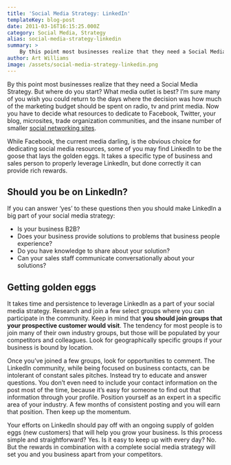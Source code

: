 ```yaml
---
title: 'Social Media Strategy: LinkedIn'
templateKey: blog-post
date: 2011-03-16T16:15:25.000Z
category: Social Media, Strategy
alias: social-media-strategy-linkedin
summary: > 
  	By this point most businesses realize that they need a Social Media Strategy. But where do you start? What media outlet is best? I’m sure many of you wish you could return to the days where the decision was how much of the marketing budget should be spent on radio, tv and print media. Now you have to decide what resources to dedicate to Facebook, Twitter, your blog, microsites, trade organization communities, and the insane number of smaller social networking sites.  	While Facebook, the current media darling, is the obvious choice for dedicating social media resources, some of you may find LinkedIn to be the goose that lays the golden eggs. It takes a specific type of business and sales person to properly leverage LinkedIn, but done correctly it can provide rich rewards.
author: Art Williams
image: /assets/social-media-strategy-linkedin.png
---
```


By this point most businesses realize that they need a Social Media Strategy. But where do you start? What media outlet is best? I’m sure many of you wish you could return to the days where the decision was how much of the marketing budget should be spent on radio, tv and print media. Now you have to decide what resources to dedicate to Facebook, Twitter, your blog, microsites, trade organization communities, and the insane number of smaller [social networking sites](https://en.wikipedia.org/wiki/List_of_social_networking_websites).

While Facebook, the current media darling, is the obvious choice for dedicating social media resources, some of you may find LinkedIn to be the goose that lays the golden eggs. It takes a specific type of business and sales person to properly leverage LinkedIn, but done correctly it can provide rich rewards.

Should you be on LinkedIn?
--------------------------

If you can answer ‘yes’ to these questions then you should make LinkedIn a big part of your social media strategy:

*   Is your business B2B?
*   Does your business provide solutions to problems that business people experience?
*   Do you have knowledge to share about your solution?
*   Can your sales staff communicate conversationally about your solutions?

Getting golden eggs
-------------------

It takes time and persistence to leverage LinkedIn as a part of your social media strategy. Research and join a few select groups where you can participate in the community. Keep in mind that **you should join groups that your prospective customer would visit**. The tendency for most people is to join many of their own industry groups, but those will be populated by your competitors and colleagues. Look for geographically specific groups if your business is bound by location.

Once you’ve joined a few groups, look for opportunities to comment. The LinkedIn community, while being focused on business contacts, can be intolerant of constant sales pitches. Instead try to educate and answer questions. You don’t even need to include your contact information on the post most of the time, because it’s easy for someone to find out that information through your profile. Position yourself as an expert in a specific area of your industry. A few months of consistent posting and you will earn that position. Then keep up the momentum.

Your efforts on LinkedIn should pay off with an ongoing supply of golden eggs (new customers) that will help you grow your business. Is this process simple and straightforward? Yes. Is it easy to keep up with every day? No. But the rewards in combination with a complete social media strategy will set you and you business apart from your competitors.